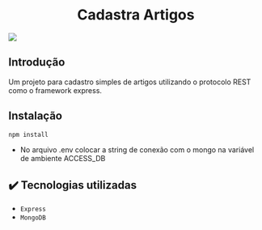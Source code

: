 <div align="center">
  <h1 align="center">
    Cadastra Artigos
  </h1>
</div>

<p >
  <img loading="lazy" src="http://img.shields.io/static/v1?label=STATUS&message=EM%20DESENVOLVIMENTO&color=GREEN&style=for-the-badge"/>
</p>

## Introdução
Um projeto para cadastro simples de artigos utilizando o protocolo REST como o framework express.

## Instalação

```bash
npm install
```
- No arquivo .env colocar a string de conexão com o mongo na variável de ambiente ACCESS_DB

## ✔️ Tecnologias utilizadas

- ``Express``
- ``MongoDB``

